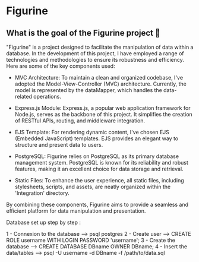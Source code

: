 # Figurine

## What is the goal of the Figurine project :thinking:

"Figurine" is a project designed to facilitate the manipulation of data within a database. In the development of this project, I have employed a range of technologies and methodologies to ensure its robustness and efficiency. Here are some of the key components used:

- MVC Architecture: To maintain a clean and organized codebase, I've adopted the Model-View-Controller (MVC) architecture. Currently, the model is represented by the dataMapper, which handles the data-related operations.

- Express.js Module: Express.js, a popular web application framework for Node.js, serves as the backbone of this project. It simplifies the creation of RESTful APIs, routing, and middleware integration.

- EJS Template: For rendering dynamic content, I've chosen EJS (Embedded JavaScript) templates. EJS provides an elegant way to structure and present data to users.

- PostgreSQL: Figurine relies on PostgreSQL as its primary database management system. PostgreSQL is known for its reliability and robust features, making it an excellent choice for data storage and retrieval.

- Static Files: To enhance the user experience, all static files, including stylesheets, scripts, and assets, are neatly organized within the 'Integration' directory.

By combining these components, Figurine aims to provide a seamless and efficient platform for data manipulation and presentation.

Database set up step by step :

1 - Connexion to the database --> psql postgres
2 - Create user --> CREATE ROLE username WITH LOGIN PASSWORD 'username';
3 - Create the database --> CREATE DATABASE DBname OWNER DBname;
4 - Insert the data/tables --> psql -U username -d DBname -f /path/to/data.sql
